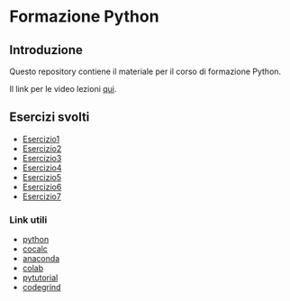 # Formazione Python

## Introduzione

Questo repository contiene il materiale per il corso di formazione Python.

Il link per le video lezioni [qui](https://workdrive.zoho.com/folder/colzy58bdc0abbb7c42bab06639b60a00dc55).

## Esercizi svolti

- [Esercizio1](/esercizio1.py)
- [Esercizio2](/esercizio2.py)
- [Esercizio3](/esercizio3.py)
- [Esercizio4](/esercizio4.py)
- [Esercizio5](/esercizio5.py)
- [Esercizio6](/esercizio6.py)
- [Esercizio7](/esercizio7.py)

### Link utili

- [python](https://www.python.org/downloads/)
- [cocalc](https://cocalc.com/)
- [anaconda](https://www.anaconda.com/)
- [colab](https://colab.research.google.com/)
- [pytutorial](https://pytutorial-it.readthedocs.io/it/python3.12/datastructures.html#un-approfondimento-sulle-liste)
- [codegrind](https://codegrind.it/documentazione/python)
